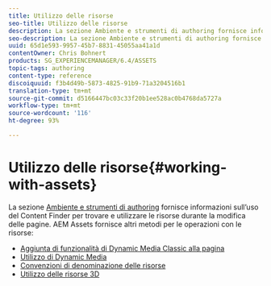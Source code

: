 ```yaml
---
title: Utilizzo delle risorse
seo-title: Utilizzo delle risorse
description: La sezione Ambiente e strumenti di authoring fornisce informazioni sull’uso del Content Finder per trovare e utilizzare le risorse durante la modifica delle pagine. AEM Assets fornisce altri metodi per le operazioni con le risorse.
seo-description: La sezione Ambiente e strumenti di authoring fornisce informazioni sull’uso del Content Finder per trovare e utilizzare le risorse durante la modifica delle pagine. AEM Assets fornisce altri metodi per le operazioni con le risorse.
uuid: 65d1e593-9957-45b7-8831-45055aa41a1d
contentOwner: Chris Bohnert
products: SG_EXPERIENCEMANAGER/6.4/ASSETS
topic-tags: authoring
content-type: reference
discoiquuid: f3b4d49b-5873-4825-91b9-71a3204516b1
translation-type: tm+mt
source-git-commit: d5166447bc03c33f20b1ee528ac0b4768da5727a
workflow-type: tm+mt
source-wordcount: '116'
ht-degree: 93%

---
```



# Utilizzo delle risorse{#working-with-assets}

La sezione [Ambiente e strumenti di authoring](/help/sites-authoring/author-environment-tools.md) fornisce informazioni sull’uso del Content Finder per trovare e utilizzare le risorse durante la modifica delle pagine.  AEM Assets fornisce altri metodi per le operazioni con le risorse:

* [Aggiunta di funzionalità di Dynamic Media Classic alla pagina](/help/sites-classic-ui-authoring/manage-assets-classic-s7.md)
* [Utilizzo di Dynamic Media](/help/sites-classic-ui-authoring/dynamic-media-assets.md)
* [Convenzioni di denominazione delle risorse](/help/sites-classic-ui-authoring/asset-naming-conventions.md)
* [Utilizzo delle risorse 3D](/help/sites-classic-ui-authoring/classicui-3dassets.md)
